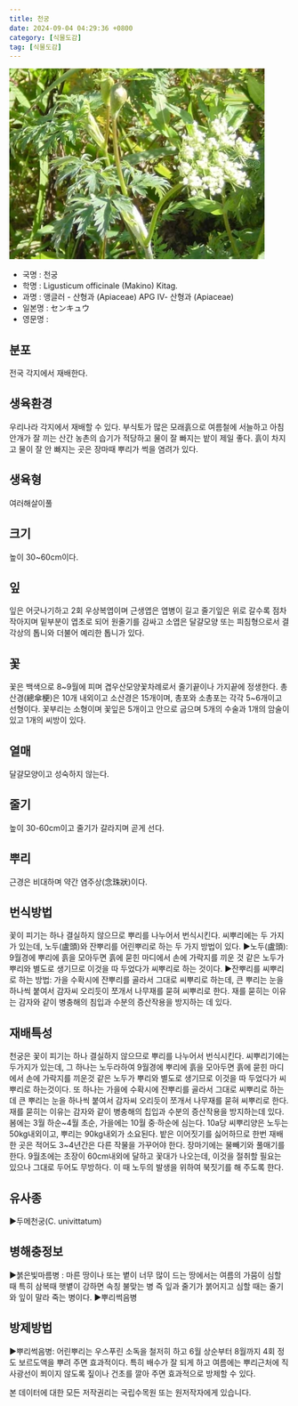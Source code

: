 ```yaml
---
title: 천궁
date: 2024-09-04 04:29:36 +0800
category: [식물도감]
tag: [식물도감]
---
```




![천궁](/assets/img/fileUpload/plants/basic/Umbelliferae/Cnidium/8182/1_th2.JPG)
- 국명 : 천궁
- 학명 : Ligusticum officinale (Makino) Kitag.
- 과명 : 앵글러 - 산형과 (Apiaceae) APG Ⅳ- 산형과 (Apiaceae)
- 일본명 : センキュウ
- 영문명 : 


## 분포
전국 각지에서 재배한다.
## 생육환경
우리나라 각지에서 재배할 수 있다. 부식토가 많은 모래흙으로 여름철에 서늘하고 아침 안개가 잘 끼는 산간 농촌의 습기가 적당하고 물이 잘 빠지는 밭이 제일 좋다. 흙이 차지고 물이 잘 안 빠지는 곳은 장마때 뿌리가 썩을 염려가 있다.
## 생육형
여러해살이풀
## 크기
높이 30~60cm이다.
## 잎
잎은 어긋나기하고 2회 우상복엽이며 근생엽은 엽병이 길고 줄기잎은 위로 갈수록 점차 작아지며 밑부분이 엽초로 되어 원줄기를 감싸고 소엽은 달걀모양 또는 피침형으로서 결각상의 톱니와 더불어 예리한 톱니가 있다.
## 꽃
꽃은 백색으로 8~9월에 피며 겹우산모양꽃차례로서 줄기끝이나 가지끝에 정생한다. 총산경(總傘梗)은 10개 내외이고 소산경은 15개이며, 총포와 소총포는 각각 5~6개이고 선형이다. 꽃부리는 소형이며 꽃잎은 5개이고 안으로 굽으며 5개의 수술과 1개의 암술이 있고 1개의 씨방이 있다.
## 열매
달걀모양이고 성숙하지 않는다.
## 줄기
높이 30-60cm이고 줄기가 갈라지며 곧게 선다.
## 뿌리
근경은 비대하며 약간 염주상(念珠狀)이다.
## 번식방법
꽃이 피기는 하나 결실하지 않으므로 뿌리를 나누어서 번식시킨다. 씨뿌리에는 두 가지가 있는데, 노두(盧頭)와 잔뿌리를 어린뿌리로 하는 두 가지 방법이 있다.
▶노두(盧頭): 9월경에 뿌리에 흙을 모아두면 흙에 묻힌 마디에서 손에 가락지를 끼운 것 같은 노두가 뿌리와 별도로 생기므로 이것을 따 두었다가 씨뿌리로 하는 것이다.
▶잔뿌리를 씨뿌리로 하는 방법: 가을 수확시에 잔뿌리를 골라서 그대로 씨뿌리로 하는데, 큰 뿌리는 눈을 하나씩 붙여서 감자씨 오리듯이 쪼개서 나무재를 묻혀 씨뿌리로 한다. 재를 묻히는 이유는 감자와 같이 병충해의 침입과 수분의 증산작용을 방지하는 데 있다.
## 재배특성
천궁은 꽃이 피기는 하나 결실하지 않으므로 뿌리를 나누어서 번식시킨다. 씨뿌리기에는 두가지가 있는데, 그 하나는 노두라하여 9월경에 뿌리에 흙을 모아두면 흙에 묻힌 마디에서 손에 가락지를 끼운것 같은 노두가 뿌리와 별도로 생기므로 이것을 따 두었다가 씨뿌리로 하는것이다. 또 하나는 가을에 수확시에 잔뿌리를 골라서 그대로 씨뿌리로 하는데 큰 뿌리는 눈을 하나씩 붙여서 감자씨 오리듯이 쪼개서 나무재를 묻혀 씨뿌리로 한다. 재를 묻히는 이유는 감자와 같이 병충해의 칩입과 수분의 증산작용을 방지하는데 있다. 
봄에는 3월 하순~4월 초순, 가을에는 10월 중·하순에 심는다. 10a당 씨뿌리양은 노두는 50kg내외이고, 뿌리는 90kg내외가 소요된다. 밭은 이어짓기를 싫어하므로 한번 재배한 곳은 적어도 3~4년간은 다른 작물을 가꾸어야 한다. 
장마기에는 물빼기와 풀매기를 한다. 9월초에는 초장이 60cm내외에 달하고 꽃대가 나오는데, 이것을 절취할 필요는 있으나 그대로 두어도 무방하다. 이 때 노두의 발생을 위하여 북짓기를 해 주도록 한다.
 

## 유사종
▶두메천궁(C. univittatum)
## 병해충정보
▶붉은빛마름병 : 마른 땅이나 또는 볕이 너무 많이 드는 땅에서는 여름의 가뭄이 심할 때 특히 삼복때 햇볕이 강하면 속칭 불맞는 병 즉 잎과 줄기가 붉어지고 심할 때는 줄기와 잎이 말라 죽는 병이다.
▶뿌리썩음병
## 방제방법
▶뿌리썩음병: 어린뿌리는 우스푸린 소독을 철저히 하고 6월 상순부터 8월까지 4회 정도 보르도액을 뿌려 주면 효과적이다. 특히 배수가 잘 되게 하고 여름에는 뿌리근처에 직사광선이 쬐이지 않도록 짚이나 건초를 깔아 주면 효과적으로 방제할 수 있다.






본 데이터에 대한 모든 저작권리는 국립수목원 또는 원저작자에게 있습니다.
